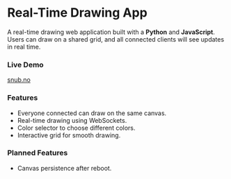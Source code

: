 # Real-Time Drawing App

A real-time drawing web application built with a **Python** and **JavaScript**. Users can draw on a shared grid, and all connected clients will see updates in real time.

### Live Demo
[snub.no](https://snub.no)


### Features
- Everyone connected can draw on the same canvas.
- Real-time drawing using WebSockets.
- Color selector to choose different colors.
- Interactive grid for smooth drawing.

### Planned Features
- Canvas persistence after reboot.
